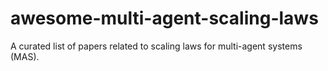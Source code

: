 # awesome-multi-agent-scaling-laws
A curated list of papers related to scaling laws for multi-agent systems (MAS).
